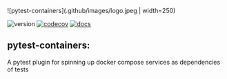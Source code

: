 ![pytest-containers](.github/images/logo.jpeg | width=250)

![version](https://img.shields.io/pypi/v/pytest-containers?color=%2342f54b&label=pytest-containers&style=flat-square)
[![codecov](https://codecov.io/gh/symonk/pytest-containers/branch/main/graph/badge.svg)](https://codecov.io/gh/symonk/pytest-containers)
[![docs](https://img.shields.io/badge/documentation-online-brightgreen.svg)](https://symonk.github.io/pytest-containers/)

## pytest-containers:
A pytest plugin for spinning up docker compose services as dependencies of tests
